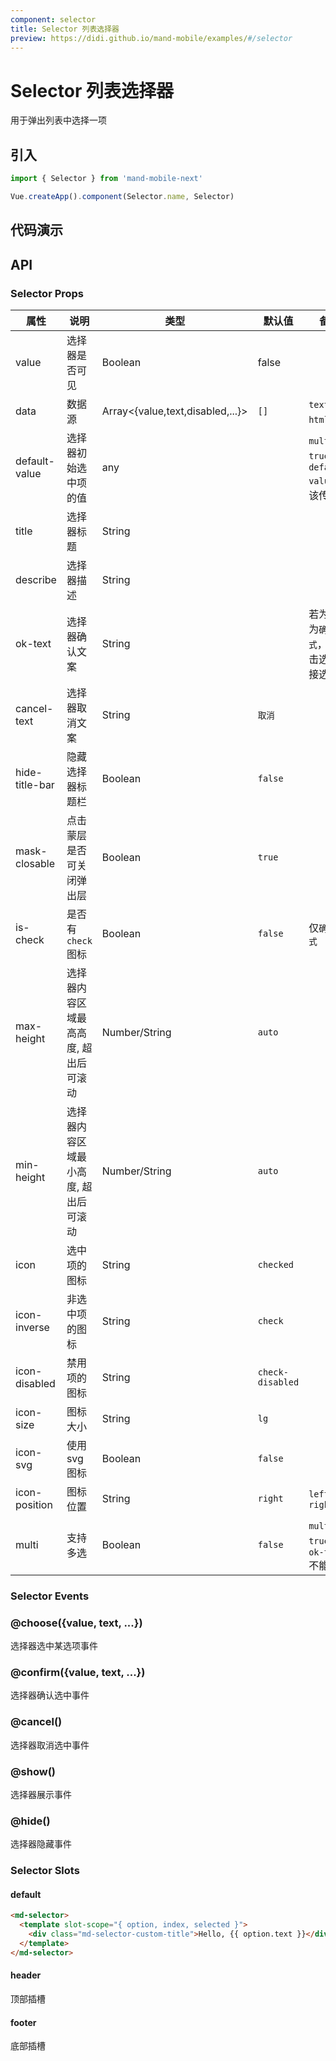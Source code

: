 ```yaml
---
component: selector
title: Selector 列表选择器
preview: https://didi.github.io/mand-mobile/examples/#/selector
---
```


# Selector 列表选择器

用于弹出列表中选择一项

## 引入

```javascript
import { Selector } from 'mand-mobile-next'

Vue.createApp().component(Selector.name, Selector)
```

## 代码演示

<demo-wrapper
  src="src/packages/selector/demo"
  :demos="demos"
/>

<script setup>
const demos = import.meta.globEager('../../../src/packages/selector/demo/demo*.vue')
</script>

## API

### Selector Props
|属性 | 说明 | 类型 | 默认值 | 备注|
|----|-----|------|------|------|
|value|选择器是否可见|Boolean|false| |
|data|数据源|Array\<{value,text,disabled,...}\>|`[]`|`text`可为`html`片段|
|default-value|选择器初始选中项的值|any| |`multi`为`true`时，`default-value`应该传数组|
|title|选择器标题|String| | |
|describe|选择器描述|String| | |
|ok-text|选择器确认文案|String| |若为空则为`确认模式`，即点击选项直接选择|
|cancel-text|选择器取消文案|String|`取消`| |
|hide-title-bar|隐藏选择器标题栏|Boolean|`false`| |
|mask-closable|点击蒙层是否可关闭弹出层|Boolean|`true`| |
|is-check|是否有`check`图标|Boolean|`false`|仅`确认模式`|
|max-height|选择器内容区域最高高度, 超出后可滚动|Number/String|`auto`| |
|min-height|选择器内容区域最小高度, 超出后可滚动|Number/String|`auto`| |
|icon|选中项的图标|String|`checked`| |
|icon-inverse|非选中项的图标|String|`check`| |
|icon-disabled|禁用项的图标|String|`check-disabled`| |
|icon-size|图标大小|String|`lg`| |
|icon-svg|使用svg图标|Boolean|`false`| |
|icon-position|图标位置|String|`right`|`left`, `right`|
|multi|支持多选|Boolean|`false`|`multi`为`true`时，`ok-text`不能为空|

### Selector Events

### @choose({value, text, ...})
选择器选中某选项事件

### @confirm({value, text, ...})
选择器确认选中事件

### @cancel()
选择器取消选中事件

### @show()
选择器展示事件

### @hide()
选择器隐藏事件

### Selector Slots

#### default


```html
<md-selector>
  <template slot-scope="{ option, index, selected }">
    <div class="md-selector-custom-title">Hello, {{ option.text }}</div>
  </template>
</md-selector>
```

#### header

顶部插槽     

#### footer

底部插槽   
